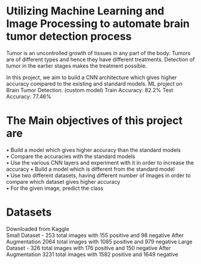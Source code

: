 # Utilizing Machine Learning and Image Processing to automate brain tumor detection process 

Tumor is an uncontrolled growth of tissues in any part of the body. Tumors are of different types and hence they have different treatments. Detection of tumor in the earlier stages makes the treatment possible.                   
     
In this project, we aim to build a CNN architecture which gives higher accuracy compared to the existing and standard models. 
ML project on Brain Tumor Detection. (custom model) Train Accuracy: 82.2% Test Accuracy: 77.46%   
    
             
   
# The Main objectives of this project are                    
    
• Build a model which gives higher accuracy than the standard models   
• Compare the accuracies with the standard models    
• Use the various CNN layers and experiment with it in order to increase the accuracy
• Build a model which is different from the standard model      
• Use two different datasets, having different number of images in order to compare which dataset gives higher accuracy   
• For the given image, predict the class    

# Datasets  

Downloaded from Kaggle      
Small Dataset - 253 total images with 155 positive and 98 negative
After Augmentation 2064 total images with 1085 positive and 979 negative
Large Dataset - 326 total images with 176 positive and 150 negative
After Augmentation 3231 total images with 1582 positive and 1649 negative
